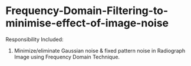 # Frequency-Domain-Filtering-to-minimise-effect-of-image-noise
Responsibility Included:
1) Minimize/eliminate Gaussian noise & fixed pattern noise in Radiograph Image using Frequency Domain Technique.

